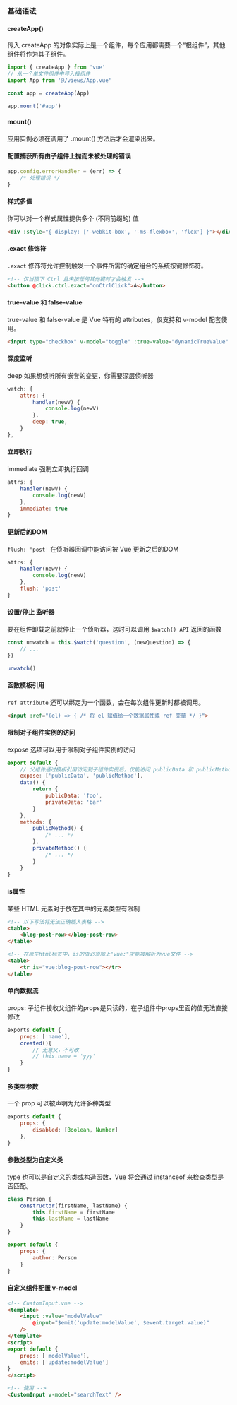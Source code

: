 ### 基础语法

#### createApp()

传入 createApp 的对象实际上是一个组件，每个应用都需要一个“根组件”，其他组件将作为其子组件。

```js
import { createApp } from 'vue'
// 从一个单文件组件中导入根组件
import App from '@/views/App.vue'

const app = createApp(App)

app.mount('#app')
```

#### mount()

应用实例必须在调用了 .mount() 方法后才会渲染出来。


#### 配置捕获所有由子组件上抛而未被处理的错误


```js
app.config.errorHandler = (err) => {
    /* 处理错误 */
}
```

#### 样式多值

你可以对一个样式属性提供多个 (不同前缀的) 值

```html
<div :style="{ display: ['-webkit-box', '-ms-flexbox', 'flex'] }"></div>
```

#### .exact 修饰符

`.exact` 修饰符允许控制触发一个事件所需的确定组合的系统按键修饰符。

```html
<!-- 仅当按下 Ctrl 且未按任何其他键时才会触发 -->
<button @click.ctrl.exact="onCtrlClick">A</button>
```

#### true-value 和 false-value

true-value 和 false-value 是 Vue 特有的 attributes，仅支持和 v-model 配套使用。

```html
<input type="checkbox" v-model="toggle" :true-value="dynamicTrueValue" :false-value="dynamicFalseValue" />
```

#### 深度监听

deep 如果想侦听所有嵌套的变更，你需要深层侦听器

```js
watch: {
    attrs: {
        handler(newV) {
            console.log(newV)
        }, 
        deep: true,
    }
},
```

#### 立即执行

immediate 强制立即执行回调

```js
attrs: {
    handler(newV) {
        console.log(newV)
    }, 
    immediate: true
}
```

#### 更新后的DOM

`flush: 'post'` 在侦听器回调中能访问被 Vue 更新之后的DOM

```js
attrs: {
    handler(newV) {
        console.log(newV)
    }, 
    flush: 'post'
}
```


#### 设置/停止 监听器

要在组件卸载之前就停止一个侦听器，这时可以调用 `$watch() API` 返回的函数

```js
const unwatch = this.$watch('question', (newQuestion) => {
    // ...
})

unwatch()
```

#### 函数模板引用

`ref attribute` 还可以绑定为一个函数，会在每次组件更新时都被调用。

```html
<input :ref="(el) => { /* 将 el 赋值给一个数据属性或 ref 变量 */ }">
```

#### 限制对子组件实例的访问

expose 选项可以用于限制对子组件实例的访问

```js
export default {
    // 父组件通过模板引用访问到子组件实例后，仅能访问 publicData 和 publicMethod
    expose: ['publicData', 'publicMethod'],
    data() {
        return {
            publicData: 'foo',
            privateData: 'bar'
        }
    },
    methods: {
        publicMethod() {
            /* ... */
        },
        privateMethod() {
            /* ... */
        }
    }
}
```

#### is属性

某些 HTML 元素对于放在其中的元素类型有限制

```html
<!-- 以下写法将无法正确插入表格 -->
<table>
    <blog-post-row></blog-post-row>
</table>

<!-- 在原生html标签中，is的值必须加上"vue:"才能被解析为vue文件 -->
<table>
    <tr is="vue:blog-post-row"></tr>
</table>
```

#### 单向数据流

props: 子组件接收父组件的props是只读的，在子组件中props里面的值无法直接修改

```js
exports default {
    props: ['name'],
    created(){
        // 无意义，不可改
        // this.name = 'yyy'
    }
}
```

#### 多类型参数

一个 prop 可以被声明为允许多种类型

```js
exports default {
    props: {
        disabled: [Boolean, Number]
    },
}
```

#### 参数类型为自定义类

type 也可以是自定义的类或构造函数，Vue 将会通过 instanceof 来检查类型是否匹配。

```js
class Person {
    constructor(firstName, lastName) {
        this.firstName = firstName
        this.lastName = lastName
    }
}

export default {
    props: {
        author: Person
    }
}
```

#### 自定义组件配置 v-model

```html
<!-- CustomInput.vue -->
<template>
    <input :value="modelValue"
        @input="$emit('update:modelValue', $event.target.value)"
    />
</template>
<script>
export default {
    props: ['modelValue'],
    emits: ['update:modelValue']
}
</script>

<!-- 使用 -->
<CustomInput v-model="searchText" />
```